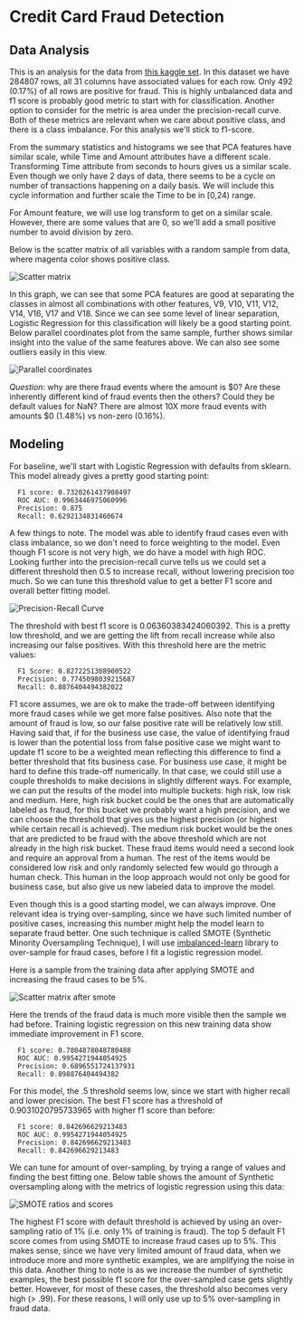 # Credit Card Fraud Detection
## Data Analysis
This is an analysis for the data from [this kaggle set](https://www.kaggle.com/mlg-ulb/creditcardfraud).
In this dataset we have 284807 rows, all 31 columns have associated values for each row.
Only 492 (0.17%) of all rows are positive for fraud.
This is highly unbalanced data and f1 score is probably good metric to start with for classification.
Another option to consider for the metric is area under the precision-recall curve.
Both of these metrics are relevant when we care about positive class, and there is a class imbalance.
For this analysis we'll stick to f1-score.

From the summary statistics and histograms we see that PCA features have similar scale,
while Time and Amount attributes have a different scale.
Transforming Time attribute from seconds to hours gives us a similar scale.
Even though we only have 2 days of data, there seems to be a cycle on number of transactions happening on a daily basis.
We will include this cycle information and further scale the Time to be in [0,24) range.

For Amount feature, we will use log transform to get on a similar scale.
However, there are some values that are 0, so we'll add a small positive number to avoid division by zero.

Below is the scatter matrix of all variables with a random sample from data, where magenta color shows positive class.

![Scatter matrix](images/scatter_matrix.png)

In this graph, we can see that some PCA features are good at separating the classes in almost all combinations
with other features, V9, V10, V11, V12, V14, V16, V17 and V18.
Since we can see some level of linear separation, Logistic Regression for this classification will likely be a good starting point.
Below parallel coordinates plot from the same sample, further shows similar insight into the value of the same features above.
We can also see some outliers easily in this view.

![Parallel coordinates](images/parallel_coordinates.png)

*Question*: why are there fraud events where the amount is $0?
Are these inherently different kind of fraud events then the others? Could they be default values for NaN?
There are almost 10X more fraud events with amounts $0 (1.48%) vs non-zero (0.16%).

## Modeling
For baseline, we'll start with Logistic Regression with defaults from sklearn.
This model already gives a pretty good starting point:

```
  F1 score: 0.7320261437908497
  ROC AUC: 0.9963446975060996
  Precision: 0.875
  Recall: 0.6292134831460674
```

A few things to note.
The model was able to identify fraud cases even with class imbalance,
so we don't need to force weighting to the model.
Even though F1 score is not very high, we do have a model with high ROC.
Looking further into the precision-recall curve tells us we could set a different threshold then 0.5
to increase recall, without lowering precision too much.
So we can tune this threshold value to get a better F1 score and overall better fitting model.

![Precision-Recall Curve](images/precision_recall.png)

The threshold with best f1 score is 0.06360383424060392. This is a pretty low threshold,
and we are getting the lift from recall increase while also increasing our false positives.
With this threshold here are the metric values:

```
  F1 Score: 0.8272251308900522
  Precision: 0.7745098039215687
  Recall: 0.8876404494382022
```

F1 score assumes, we are ok to make the trade-off between identifying more fraud cases while we get more false positives.
Also note that the amount of fraud is low, so our false positive rate will be relatively low still.
Having said that, if for the business use case, the value of identifying fraud is lower than the potential loss
from false positive case we might want to update f1 score to be a weighted mean reflecting this difference
to find a better threshold that fits business case.
For business use case, it might be hard to define this trade-off numerically.
In that case, we could still use a couple thresholds to make decisions in slightly different ways.
For example, we can put the results of the model into multiple buckets: high risk, low risk and medium.
Here, high risk bucket could be the ones that are automatically labeled as fraud, for this bucket we probably want a high precision, and we can choose the threshold that gives us the highest precision (or highest while certain recall is achieved).
The medium risk bucket would be the ones that are predicted to be fraud with the above threshold which are not already in the high risk bucket. These fraud items would need a second look and require an approval from a human.
The rest of the items would be considered low risk and only randomly selected few would go through a human check.
This human in the loop approach would not only be good for business case, but also give us new labeled data to improve the model.

Even though this is a good starting model, we can always improve. One relevant idea is trying over-sampling,
since we have such limited number of positive cases, increasing this number might help the model learn to separate fraud better.
One such technique is called SMOTE (Synthetic Minority Oversampling Technique), I will use
[imbalanced-learn](https://imbalanced-learn.readthedocs.io/en/stable/generated/imblearn.over_sampling.SMOTE.html)
library to over-sample for fraud cases, before I fit a logistic regression model.

Here is a sample from the training data after applying SMOTE and increasing the fraud cases to be 5%.

![Scatter matrix after smote](images/scatter_matrix_smote.png)

Here the trends of the fraud data is much more visible then the sample we had before.
Training logistic regression on this new training data show immediate improvement in F1 score.

```
  F1 score: 0.7804878048780488
  ROC AUC: 0.9954271944054925
  Precision: 0.6896551724137931
  Recall: 0.898876404494382
```

For this model, the .5 threshold seems low, since we start with higher recall and lower precision.
The best F1 score has a threshold of 0.9031020795733965 with higher f1 score than before:

```
  F1 score: 0.842696629213483
  ROC AUC: 0.9954271944054925
  Precision: 0.842696629213483
  Recall: 0.842696629213483
```

We can tune for amount of over-sampling, by trying a range of values and finding the best fitting one.
Below table shows the amount of Synthetic oversampling along with the metrics of logistic regression using this data:

![SMOTE ratios and scores](images/smote_scores.png)

The highest F1 score with default threshold is achieved by using an over-sampling ratio of 1% (i.e. only 1% of training is fraud).
The top 5 default F1 score comes from using SMOTE to increase fraud cases up to 5%.
This makes sense, since we have very limited amount of fraud data, when we introduce more and more synthetic
examples, we are amplifying the noise in this data.
Another thing to note is as we increase the number of synthetic examples, the best possible f1 score for the over-sampled case gets slightly better. However, for most of these cases, the threshold also becomes very high (> .99).
For these reasons, I will only use up to 5% over-sampling in fraud data.

